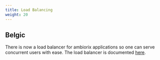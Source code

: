 ```yaml
---
title: Load Balancing
weight: 20
---
```


## Belgic

There is now a load balancer for ambiorix applications so
one can serve concurrent users with ease.
The load balancer is documented [here](/docs/belgic).
